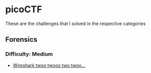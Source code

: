 # picoCTF

These are the challenges that I solved in the respective categories

## Forensics

### Difficulty: Medium

- [Wireshark twoo twooo two twoo...](./Forensics/Wireshark-do-do)
